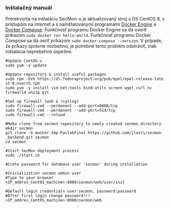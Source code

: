 ### Inštalačný manuál
Prerekvizita na inštaláciu SecMon-u je aktualizovaný stroj s OS CentOS 8, s prístupom na internet a s nainštalovanými programami [Docker Engine](https://docs.docker.com/engine/install/) a [Docker Compose](https://docs.docker.com/compose/install/). Funkčnosť programu Docker Engine sa dá overiť príkazom `sudo docker run hello-world`. Funkčnosť programu Docker Compose sa dá oeriť príkazom `sudo docker-compose --version`. V prípade, že príkazy správne nezbehnú, je potrebné tento problém odstrániť, inak inštalácia neprebehne úspešne.

```
#Update CentOS-u
sudo yum -y update

#Update repository & install useful packages
sudo rpm -Uvh https://dl.fedoraproject.org/pub/epel/epel-release-late
st-8.noarch.rpm
sudo yum -y install vim net-tools bind-utils screen wget curl nc 
firewalld unzip git

#Set up firewall (web & rsyslog)
sudo firewall-cmd --permanent --add-port=8080/tcp
sudo firewall-cmd --permanent --add-port=514/tcp
sudo firewall-cmd --reload

#Make clone from secmon repository to newly created secmon directory
mkdir secmon
git clone -b master-tmp-PavlakFinal https://github.com/jlasti/secmon
_backend.git secmon 
cd secmon

#Start SecMon deployment process
sudo ./start.sh

#Crete password for database user 'secmon' during installation

#Inicialization secmon admin user
#Type to your browser
<IP_addres_CentOS_machine>:8080/secmon/web/user/init

#Default login credentials user:secmon, password:password
#After first login change password!!!
<IP_addres_CentOS_machine>:8080/secmon/web
```
